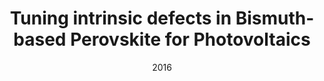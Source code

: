 ---
title: "Tuning intrinsic defects in Bismuth-based Perovskite for Photovoltaics"
collection: talks
type: "Talk"
#permalink: /talks/2014-02-01-talk-2
venue: "26th International Photovoltaic Science and Engineering Conference (PVSEC)"
date: 2016
location: "Singapore"
---